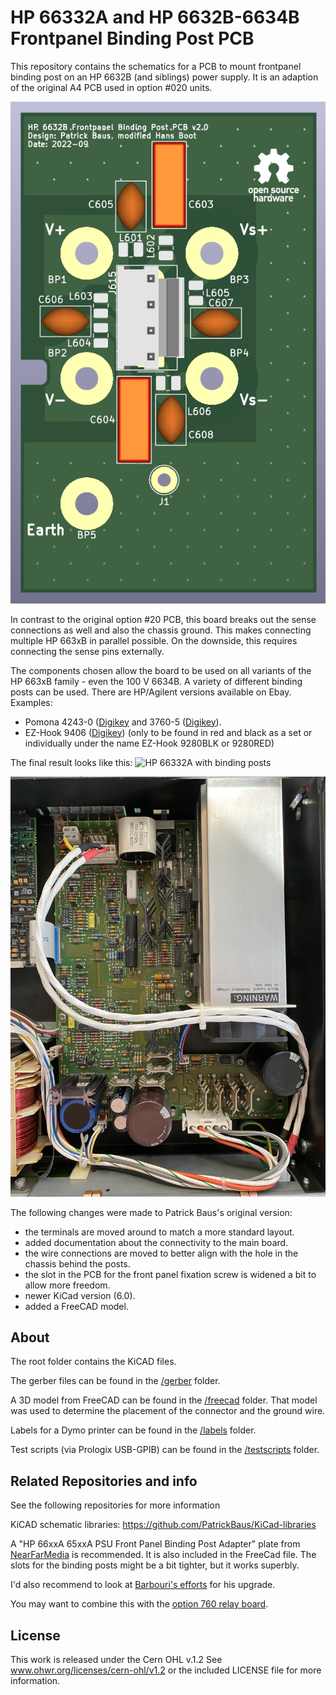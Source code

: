 HP 66332A and HP 6632B-6634B Frontpanel Binding Post PCB
===================
This repository contains the schematics for a PCB to mount frontpanel binding post on an HP 6632B (and siblings) power supply. It is an adaption of the original A4 PCB used in option #020 units.

![Current driver circuit board](images/board.png)

In contrast to the original option #20 PCB, this board breaks out the sense connections as well and also the chassis ground. This makes connecting multiple HP 663xB in parallel possible. On the downside, this requires connecting the sense pins externally.   

The components chosen allow the board to be used on all variants of the HP 663xB family - even the 100 V 6634B. A variety of different binding posts can be used. There are HP/Agilent versions available on Ebay. Examples:
- Pomona 4243-0 ([Digikey](https://www.digikey.de/en/products/detail/pomona-electronics/4243-0/604321) and 3760-5 ([Digikey](https://www.digikey.de/en/products/detail/pomona-electronics/3760-5/736554)).
- EZ-Hook 9406 ([Digikey](https://www.digikey.fr/en/products/detail/e-z-hook/9406/574036)) (only to be found in red and black as a set or individually under the name EZ-Hook 9280BLK or 9280RED)

The final result looks like this:
![HP 66332A with binding posts](images/final.png)

![HP 66332A inside](images/inside.jpg)

The following changes were made to Patrick Baus's original version:

- the terminals are moved around to match a more standard layout.
- added documentation about the connectivity to the main board.
- the wire connections are moved to better align with the hole in the chassis behind the posts.
- the slot in the PCB for the front panel fixation screw is widened a bit to allow more freedom.
- newer KiCad version (6.0).
- added a FreeCAD model.

About
-----
The root folder contains the KiCAD files.

The gerber files can be found in the [/gerber](gerber/) folder.

A 3D model from FreeCAD can be found in the [/freecad](freecad/) folder. That model was used to determine the placement of the connector and the ground wire.

Labels for a Dymo printer can be found in the [/labels](labels/) folder.

Test scripts (via Prologix USB-GPIB) can be found in the [/testscripts](testscripts/) folder.

Related Repositories and info
-----------------------------

See the following repositories for more information

KiCAD schematic libraries: https://github.com/PatrickBaus/KiCad-libraries

A "HP 66xxA 65xxA PSU Front Panel Binding Post Adapter" plate from [NearFarMedia](https://www.thingiverse.com/thing:4299873) is recommended. It is also included in the FreeCad file. The slots for the binding posts might be a bit tighter, but it works superbly.

I'd also recommend to look at [Barbouri's efforts](https://www.barbouri.com/2021/04/23/hewlett-packard-agilent-6632b-upgrade/) for his upgrade.

You may want to combine this with the [option 760 relay board](https://github.com/hb020/HP6632B_relay_board).

License
-------

This work is released under the Cern OHL v.1.2
See www.ohwr.org/licenses/cern-ohl/v1.2 or the included LICENSE file for more information.
